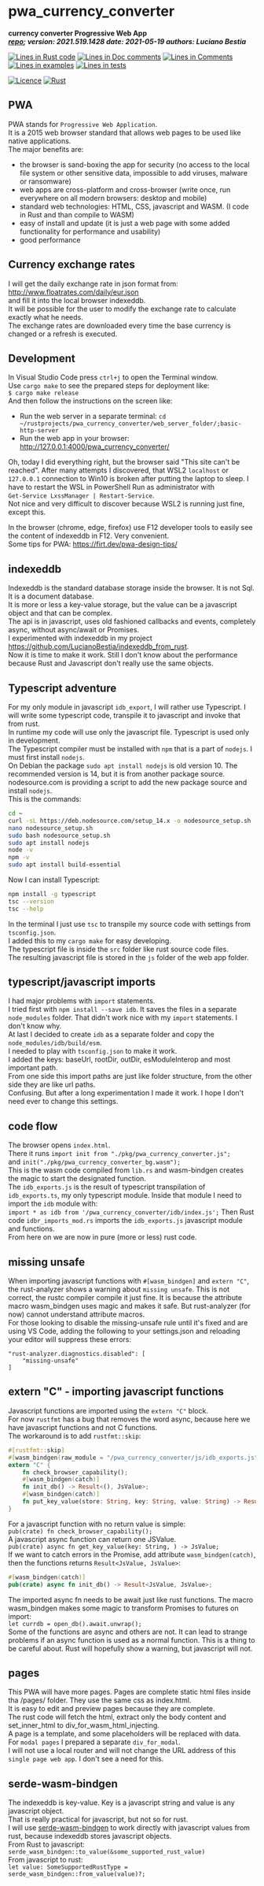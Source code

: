 [comment]: # (lmake_md_to_doc_comments segment start A)

# pwa_currency_converter

[comment]: # (lmake_cargo_toml_to_md start)

**currency converter Progressive Web App**  
***[repo](https://github.com/LucianoBestia/pwa_currency_converter); version: 2021.519.1428  date: 2021-05-19 authors: Luciano Bestia***  

[comment]: # (lmake_cargo_toml_to_md end)

[comment]: # (lmake_lines_of_code start)
[![Lines in Rust code](https://img.shields.io/badge/Lines_in_Rust-1338-green.svg)](https://github.com/LucianoBestia/pwa_currency_converter/)
[![Lines in Doc comments](https://img.shields.io/badge/Lines_in_Doc_comments-94-blue.svg)](https://github.com/LucianoBestia/pwa_currency_converter/)
[![Lines in Comments](https://img.shields.io/badge/Lines_in_comments-267-purple.svg)](https://github.com/LucianoBestia/pwa_currency_converter/)
[![Lines in examples](https://img.shields.io/badge/Lines_in_examples-0-yellow.svg)](https://github.com/LucianoBestia/pwa_currency_converter/)
[![Lines in tests](https://img.shields.io/badge/Lines_in_tests-0-orange.svg)](https://github.com/LucianoBestia/pwa_currency_converter/)

[comment]: # (lmake_lines_of_code end)

[![Licence](https://img.shields.io/badge/license-MIT-blue.svg)](https://github.com/LucianoBestia/pwa_currency_converter/blob/master/LICENSE) [![Rust](https://github.com/LucianoBestia/pwa_currency_converter/workflows/RustAction/badge.svg)](https://github.com/LucianoBestia/pwa_currency_converter/)

## PWA

PWA stands for `Progressive Web Application`.  
It is a 2015 web browser standard that allows web pages to be used like native applications.  
The major benefits are:  
  
- the browser is sand-boxing the app for security (no access to the local file system or other sensitive data, impossible to add viruses, malware or ransomware)  
- web apps are cross-platform and cross-browser (write once, run everywhere on all modern browsers: desktop and mobile)
- standard web technologies: HTML, CSS, javascript and WASM. (I code in Rust and than compile to WASM)
- easy of install and update (it is just a web page with some added functionality for performance and usability)  
- good performance  

## Currency exchange rates

I will get the daily exchange rate in json format from:  
<http://www.floatrates.com/daily/eur.json>  
and fill it into the local browser indexeddb.  
It will be possible for the user to modify the exchange rate to calculate exactly what he needs.  
The exchange rates are downloaded every time the base currency is changed or a refresh is executed.  

## Development

In Visual Studio Code press `ctrl+j` to open the Terminal window.  
Use `cargo make` to see the prepared steps for deployment like:  
`$ cargo make release`  
And then follow the instructions on the screen like:  

- Run the web server in a separate terminal: `cd ~/rustprojects/pwa_currency_converter/web_server_folder/;basic-http-server`  
- Run the web app in your browser: <http://127.0.0.1:4000/pwa_currency_converter/>  

Oh, today I did everything right, but the browser said "This site can't be reached". After many attempts I discovered, that WSL2 `localhost` or `127.0.0.1` connection to Win10 is broken after putting the laptop to sleep. I have to restart the WSL in PowerShell Run as administrator with  
`Get-Service LxssManager | Restart-Service`.  
Not nice and very difficult to discover because WSL2 is running just fine, except this.  

In the browser (chrome, edge, firefox) use F12 developer tools to easily see the content of indexeddb in F12. Very convenient.  
Some tips for PWA: <https://firt.dev/pwa-design-tips/>  

## indexeddb

Indexeddb is the standard database storage inside the browser. It is not Sql. It is a document database.  
It is more or less a key-value storage, but the value can be a javascript object and that can be complex.  
The api is in javascript, uses old fashioned callbacks and events, completely async, without async/await or Promises.  
I experimented with indexeddb in my project <https://github.com/LucianoBestia/indexeddb_from_rust>.  
Now it is time to make it work. Still I don't know about the performance because Rust and Javascript don't really use the same objects.

## Typescript adventure

For my only module in javascript `idb_export`, I will rather use Typescript. I will write some typescript code, transpile it to javascript and invoke that from rust.  
In runtime my code will use only the javascript file. Typescript is used only in development.  
The Typescript compiler must be installed with `npm` that is a part of `nodejs`. I must first install `nodejs`.  
On Debian the package `sudo apt install nodejs` is old version 10. The recommended version is 14, but it is from another package source.  
nodesource.com is providing a script to add the new package source and install `nodejs`.  
This is the commands:  

```bash
cd ~
curl -sL https://deb.nodesource.com/setup_14.x -o nodesource_setup.sh
nano nodesource_setup.sh
sudo bash nodesource_setup.sh
sudo apt install nodejs
node -v
npm -v
sudo apt install build-essential
```

Now I can install Typescript:  

```bash
npm install -g typescript
tsc --version
tsc --help
```

In the terminal I just use `tsc` to transpile my source code with settings from `tsconfig.json`.  
I added this to my `cargo make` for easy developing.  
The typescript file is inside the `src` folder like rust source code files.  
The resulting javascript file is stored in the `js` folder of the web app folder.  

## typescript/javascript imports

I had major problems with `import` statements.  
I tried first with `npm install --save idb`. It saves the files in a separate `node_modules` folder. That didn't work nice with my `import` statements. I don't know why.  
At last I decided to create `idb` as a separate folder and copy the `node_modules/idb/build/esm`.  
I needed to play with `tsconfig.json` to make it work.  
I added the keys: baseUrl, rootDir, outDir, esModuleInterop and most important path.  
From one side this import paths are just like folder structure, from the other side they are like url paths.  
Confusing. But after a long experimentation I made it work. I hope I don't need ever to change this settings.  

## code flow

The browser opens `index.html`.  
There it runs `import init from "./pkg/pwa_currency_converter.js";`  
and `init("./pkg/pwa_currency_converter_bg.wasm");`  
This is the wasm code compiled from `lib.rs` and wasm-bindgen creates the magic to start the designated function.  
The `idb_exports.js` is the result of typescript transpilation of `idb_exports.ts`, my only typescript module.
Inside that module I need to import the `idb` module with:  
`import * as idb from '/pwa_currency_converter/idb/index.js';`
Then Rust code `idbr_imports_mod.rs` imports the `idb_exports.js` javascript module and functions.  
From here on we are now in pure (more or less) rust code.  

## missing unsafe

When importing javascript functions with `#[wasm_bindgen]` and `extern "C"`, the rust-analyzer shows a warning about `missing unsafe`. This is not correct, the rustc compiler compile it just fine. It is because the attribute macro wasm_bindgen uses magic and makes it safe. But rust-analyzer (for now) cannot understand attribute macros.  
For those looking to disable the missing-unsafe rule until it's fixed and are using VS Code, adding the following to your settings.json and reloading your editor will suppress these errors:

```config
"rust-analyzer.diagnostics.disabled": [
    "missing-unsafe"
]
```

## extern "C" - importing javascript functions

Javascript functions are imported using the `extern "C"` block.  
For now `rustfmt` has a bug that removes the word async, because here we have javascript functions and not C functions.  
The workaround is to add `rustfmt::skip`:  

```rust
#[rustfmt::skip]
#[wasm_bindgen(raw_module = "/pwa_currency_converter/js/idb_exports.js")]
extern "C" {
    fn check_browser_capability();
    #[wasm_bindgen(catch)]
    fn init_db() -> Result<(), JsValue>;
    #[wasm_bindgen(catch)]
    fn put_key_value(store: String, key: String, value: String) -> Result<(), JsValue>;
}
```

For a javascript function with no return value is simple:  
`pub(crate) fn check_browser_capability();`  
A javascript async function can return one JSValue.  
`pub(crate) async fn get_key_value(key: String, ) -> JsValue;`  
If we want to catch errors in the Promise, add attribute `wasm_bindgen(catch)`, then the functions returns `Result<JsValue, JsValue>`:  

```rust
#[wasm_bindgen(catch)]
pub(crate) async fn init_db() -> Result<JsValue, JsValue>;
```

The imported async fn needs to be await just like rust functions. The macro wasm_bindgen makes some magic to transform Promises to futures on import:  
`let currdb = open_db().await.unwrap();`  
Some of the functions are async and others are not. It can lead to strange problems if an async function is used as a normal function. This is a thing to be careful about. Rust will hopefully show a warning, but javascript will not.  

## pages

This PWA will have more pages. Pages are complete static html files inside tha /pages/ folder. They use the same css as index.html.  
It is easy to edit and preview pages because they are complete.  
The rust code will fetch the html, extract only the body content and set_inner_html to div_for_wasm_html_injecting.  
A page is a template, and some placeholders will be replaced with data.  
For `modal pages` I prepared a separate `div_for_modal`.  
I will not use a local router and will not change the URL address of this `single page web app`. I don't see a need for this.  

## serde-wasm-bindgen

The indexeddb is key-value. Key is a javascript string and value is any javascript object.  
That is really practical for javascript, but not so for rust.  
I will use [serde-wasm-bindgen](https://github.com/cloudflare/serde-wasm-bindgen) to work directly with javascript values from rust, because indexeddb stores javascript objects.  
From Rust to javascript:  
`serde_wasm_bindgen::to_value(&some_supported_rust_value)`  
From javascript to rust:  
`let value: SomeSupportedRustType = serde_wasm_bindgen::from_value(value)?;`  

